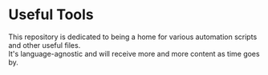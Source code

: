 # Useful Tools
This repository is dedicated to being a home for various automation scripts and other useful files.  
It's language-agnostic and will receive more and more content as time goes by.
